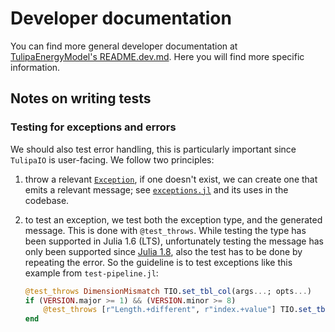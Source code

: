 # Developer documentation

You can find more general developer documentation at [TulipaEnergyModel's README.dev.md](https://github.com/TulipaEnergy/TulipaEnergyModel.jl/blob/main/README.dev.md).
Here you will find more specific information.

## Notes on writing tests

### Testing for exceptions and errors

We should also test error handling, this is particularly important
since `TulipaIO` is user-facing.  We follow two principles:

1. throw a relevant [`Exception`][1], if one doesn't exist, we can
   create one that emits a relevant message; see [`exceptions.jl`][2]
   and its uses in the codebase.

2. to test an exception, we test both the exception type, and the
   generated message.  This is done with `@test_throws`.  While
   testing the type has been supported in Julia 1.6 (LTS),
   unfortunately testing the message has only been supported since
   [Julia 1.8][3], also the test has to be done by repeating the
   error.  So the guideline is to test exceptions like this example
   from `test-pipeline.jl`:

   ```julia
   @test_throws DimensionMismatch TIO.set_tbl_col(args...; opts...)
   if (VERSION.major >= 1) && (VERSION.minor >= 8)
       @test_throws [r"Length.+different", r"index.+value"] TIO.set_tbl_col(args...; opts...)
   end
   ```

[1]: https://docs.julialang.org/en/v1/manual/control-flow/#Exception-Handling
[2]: https://github.com/TulipaEnergy/TulipaIO.jl/blob/main/src/exceptions.jl
[3]: https://docs.julialang.org/en/v1/stdlib/Test/#Test.@test_throws
